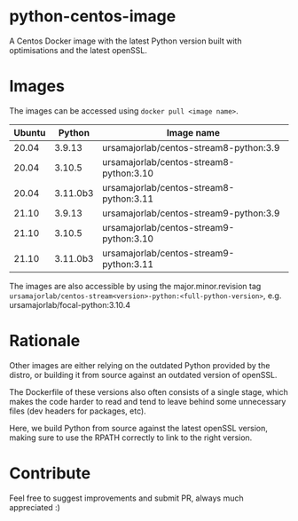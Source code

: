 # python-centos-image

A Centos Docker image with the latest Python version built with optimisations
and the latest openSSL.

# Images

The images can be accessed using `docker pull <image name>`.

| Ubuntu | Python   | Image name                                |
| ------ | -------- | ----------------------------------------- |
| 20.04  | 3.9.13   | ursamajorlab/centos-stream8-python:3.9    |
| 20.04  | 3.10.5   | ursamajorlab/centos-stream8-python:3.10   |
| 20.04  | 3.11.0b3 | ursamajorlab/centos-stream8-python:3.11   |
| 21.10  | 3.9.13   | ursamajorlab/centos-stream9-python:3.9    |
| 21.10  | 3.10.5   | ursamajorlab/centos-stream9-python:3.10   |
| 21.10  | 3.11.0b3 | ursamajorlab/centos-stream9-python:3.11   |

The images are also accessible by using the major.minor.revision tag
`ursamajorlab/centos-stream<version>-python:<full-python-version>`,
e.g. ursamajorlab/focal-python:3.10.4

# Rationale

Other images are either relying on the outdated Python provided by the distro,
or building it from source against an outdated version of openSSL.

The Dockerfile of these versions also often consists of a single stage, which
makes the code harder to read and tend to leave behind some unnecessary files
(dev headers for packages, etc).

Here, we build Python from source against the latest openSSL version, making
sure to use the RPATH correctly to link to the right version.

# Contribute

Feel free to suggest improvements and submit PR, always much appreciated :)
